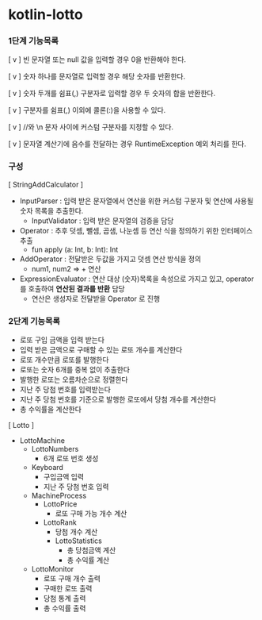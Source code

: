 # kotlin-lotto

### 1단계 기능목록

[ v ] 빈 문자열 또는 null 값을 입력할 경우 0을 반환해야 한다.

[ v ] 숫자 하나를 문자열로 입력할 경우 해당 숫자를 반환한다.

[ v ] 숫자 두개를 쉼표(,) 구분자로 입력할 경우 두 숫자의 합을 반환한다.

[ v ] 구분자를 쉼표(,) 이외에 콜론(:)을 사용할 수 있다.

[ v ] //와 \n 문자 사이에 커스텀 구분자를 지정할 수 있다.

[ v ] 문자열 계산기에 음수를 전달하는 경우 RuntimeException 예외 처리를 한다.

### 구성
[ StringAddCalculator ]
- InputParser : 입력 받은 문자열에서 연산을 위한 커스텀 구분자 및 연산에 사용될 숫자 목록을 추출한다.
  - InputValidator : 입력 받은 문자열의 검증을 담당
- Operator : 추후 덧셈, 뺄셈, 곱샘, 나눈셈 등 연산 식을 정의하기 위한 인터페이스 추출
  - fun apply (a: Int, b: Int): Int
- AddOperator : 전달받은 두값을 가지고 덧셈 연산 방식을 정의
  - num1, num2 => + 연산
- ExpressionEvaluator : 연산 대상 (숫자)목록을 속성으로 가지고 있고, operator 를 호출하여 **연산된 결과를 반환** 담당
  - 연산은 생성자로 전달받을 Operator 로 진행 

### 2단계 기능목록
- 로또 구입 금액을 입력 받는다
- 입력 받은 금액으로 구매할 수 있는 로또 개수를 계산한다
- 로또 개수만큼 로또를 발행한다
- 로또는 숫자 6개를 중복 없이 추출한다
- 발행한 로또는 오름차순으로 정렬한다
- 지난 주 당첨 번호를 입력받는다
- 지난 주 당첨 번호를 기준으로 발행한 로또에서 당첨 개수를 계산한다
- 총 수익률을 계산한다


[ Lotto ]
- LottoMachine
  - LottoNumbers
    - 6개 로또 번호 생성 
  - Keyboard
    - 구입금액 입력
    - 지난 주 당첨 번호 입력
  - MachineProcess
    - LottoPrice
      - 로또 구매 가능 개수 계산
    - LottoRank
      - 당첨 개수 계산
      - LottoStatistics
        - 총 당첨금액 계산
        - 총 수익률 계산
  - LottoMonitor
    - 로또 구매 개수 출력
    - 구매한 로또 출력
    - 당첨 통계 출력
    - 총 수익률 출력